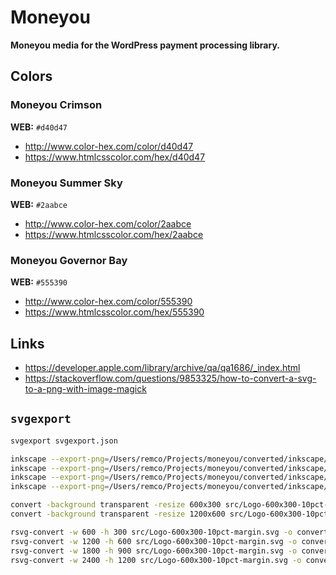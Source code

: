 # Moneyou

**Moneyou media for the WordPress payment processing library.**

## Colors

### Moneyou Crimson

**WEB:** `#d40d47`

*	http://www.color-hex.com/color/d40d47
*	https://www.htmlcsscolor.com/hex/d40d47

### Moneyou Summer Sky

**WEB:** `#2aabce`

*	http://www.color-hex.com/color/2aabce
*	https://www.htmlcsscolor.com/hex/2aabce

### Moneyou Governor Bay

**WEB:** `#555390`

*	http://www.color-hex.com/color/555390
*	https://www.htmlcsscolor.com/hex/555390

## Links

*	https://developer.apple.com/library/archive/qa/qa1686/_index.html
*	https://stackoverflow.com/questions/9853325/how-to-convert-a-svg-to-a-png-with-image-magick

## `svgexport`

```bash
svgexport svgexport.json
```

```bash
inkscape --export-png=/Users/remco/Projects/moneyou/converted/inkscape/png/moneyou-logo-600x300-10pct-margin/moneyou-logo-600x300-10pct-margin.png --export-width=600 --export-height=300 /Users/remco/Projects/moneyou/src/Logo-600x300-10pct-margin.svg
inkscape --export-png=/Users/remco/Projects/moneyou/converted/inkscape/png/moneyou-logo-600x300-10pct-margin/moneyou-logo-600x300-10pct-margin@2x.png --export-width=1200 --export-height=600 /Users/remco/Projects/moneyou/src/Logo-600x300-10pct-margin.svg
inkscape --export-png=/Users/remco/Projects/moneyou/converted/inkscape/png/moneyou-logo-600x300-10pct-margin/moneyou-logo-600x300-10pct-margin@3x.png --export-width=1800 --export-height=900 /Users/remco/Projects/moneyou/src/Logo-600x300-10pct-margin.svg
inkscape --export-png=/Users/remco/Projects/moneyou/converted/inkscape/png/moneyou-logo-600x300-10pct-margin/moneyou-logo-600x300-10pct-margin@4x.png --export-width=2400 --export-height=1200 /Users/remco/Projects/moneyou/src/Logo-600x300-10pct-margin.svg
```

```bash
convert -background transparent -resize 600x300 src/Logo-600x300-10pct-margin.svg converted/imagemagick/png/moneyou-logo-600x300-10pct-margin/moneyou-logo-600x300-10pct-margin.png
convert -background transparent -resize 1200x600 src/Logo-600x300-10pct-margin.svg converted/imagemagick/png/moneyou-logo-600x300-10pct-margin/moneyou-logo-600x300-10pct-margin@2x.png
```

```bash
rsvg-convert -w 600 -h 300 src/Logo-600x300-10pct-margin.svg -o converted/rsvg/png/moneyou-logo-600x300-10pct-margin/moneyou-logo-600x300-10pct-margin.png
rsvg-convert -w 1200 -h 600 src/Logo-600x300-10pct-margin.svg -o converted/rsvg/png/moneyou-logo-600x300-10pct-margin/moneyou-logo-600x300-10pct-margin@2x.png
rsvg-convert -w 1800 -h 900 src/Logo-600x300-10pct-margin.svg -o converted/rsvg/png/moneyou-logo-600x300-10pct-margin/moneyou-logo-600x300-10pct-margin@3x.png
rsvg-convert -w 2400 -h 1200 src/Logo-600x300-10pct-margin.svg -o converted/rsvg/png/moneyou-logo-600x300-10pct-margin/moneyou-logo-600x300-10pct-margin@4x.png
```
